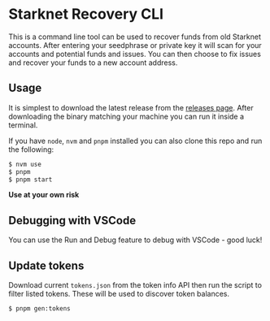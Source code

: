 # Starknet Recovery CLI

This is a command line tool can be used to recover funds from old Starknet accounts.
After entering your seedphrase or private key it will scan for your accounts and potential funds and issues.
You can then choose to fix issues and recover your funds to a new account address.

## Usage

It is simplest to download the latest release from the [releases page](https://github.com/argentlabs/argent-starknet-recover/releases).
After downloading the binary matching your machine you can run it inside a terminal.

If you have `node`, `nvm` and `pnpm` installed you can also clone this repo and run the following:

```bash
$ nvm use
$ pnpm
$ pnpm start
```

**Use at your own risk**

## Debugging with VSCode

You can use the Run and Debug feature to debug with VSCode - good luck!

## Update tokens

Download current `tokens.json` from the token info API then run the script to filter listed tokens. These will be used to discover token balances.

```bash
$ pnpm gen:tokens
```

